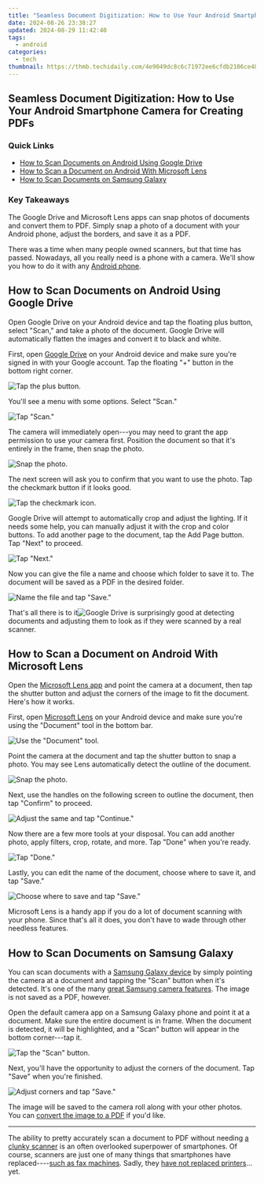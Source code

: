 ```yaml
---
title: "Seamless Document Digitization: How to Use Your Android Smartphone Camera for Creating PDFs"
date: 2024-08-26 23:38:27
updated: 2024-08-29 11:42:40
tags:
  - android
categories:
  - tech
thumbnail: https://thmb.techidaily.com/4e9049dc8c6c71972ee6cfdb2106ce48df839975371dfb9fbdc8a4ad77b856d5.jpg
---
```


## Seamless Document Digitization: How to Use Your Android Smartphone Camera for Creating PDFs

### Quick Links

* [How to Scan Documents on Android Using Google Drive](https://buynow-help.techidaily.com/unleash-productivity-anywhere-with-the-2021-ipad-pro-m1-tablet-meets-desktop-performance/)
* [How to Scan a Document on Android With Microsoft Lens](https://extra-information.techidaily.com/updated-accelerating-livestreams-on-periscope-made-easy/)
* [How to Scan Documents on Samsung Galaxy](https://on-screen-recording.techidaily.com/in-2024-mjolnirs-legacy-new-era-dawned/)

### Key Takeaways

 The Google Drive and Microsoft Lens apps can snap photos of documents and convert them to PDF. Simply snap a photo of a document with your Android phone, adjust the borders, and save it as a PDF.

 There was a time when many people owned scanners, but that time has passed. Nowadays, all you really need is a phone with a camera. We'll show you how to do it with any [Android phone](https://twitter-videos.techidaily.com/hot-takes-highlight-twitters-trending-topics-for-2024/).

##  How to Scan Documents on Android Using Google Drive

 Open Google Drive on your Android device and tap the floating plus button, select "Scan," and take a photo of the document. Google Drive will automatically flatten the images and convert it to black and white.

 First, open [Google Drive](https://www.anrdoezrs.net/links/3607085/type/dlg/sid/UUhtgUeUpU221613/https://play.google.com/store/apps/details?id=com.google.android.apps.docs) on your Android device and make sure you're signed in with your Google account. Tap the floating "+" button in the bottom right corner.

![Tap the plus button.](https://static1.howtogeekimages.com/wordpress/wp-content/uploads/2021/12/2021-12-21_16-55-05.png?trim=1,1&amp;bg-color=000&amp;pad=1,1) 

 You'll see a menu with some options. Select "Scan."

![Tap "Scan."](https://static1.howtogeekimages.com/wordpress/wp-content/uploads/2016/08/2023-04-07_16-08-29.png) 

 The camera will immediately open---you may need to grant the app permission to use your camera first. Position the document so that it's entirely in the frame, then snap the photo.

![Snap the photo.](https://static1.howtogeekimages.com/wordpress/wp-content/uploads/2016/08/2023-04-07_16-09-02.png) 

 The next screen will ask you to confirm that you want to use the photo. Tap the checkmark button if it looks good.

![Tap the checkmark icon.](https://static1.howtogeekimages.com/wordpress/wp-content/uploads/2016/08/2023-04-07_16-09-08.png) 

 Google Drive will attempt to automatically crop and adjust the lighting. If it needs some help, you can manually adjust it with the crop and color buttons. To add another page to the document, tap the Add Page button. Tap "Next" to proceed.

![Tap "Next."](https://static1.howtogeekimages.com/wordpress/wp-content/uploads/2016/08/2023-04-07_16-09-39.png) 

 Now you can give the file a name and choose which folder to save it to. The document will be saved as a PDF in the desired folder.

![Name the file and tap "Save."](https://static1.howtogeekimages.com/wordpress/wp-content/uploads/2016/08/2023-04-07_16-10-21.png) 

 That's all there is to it![Google Drive is surprisingly good](https://iphone-unlock.techidaily.com/forgot-locked-apple-iphone-13-mini-password-learn-the-best-methods-to-unlock-drfone-by-drfone-ios/) at detecting documents and adjusting them to look as if they were scanned by a real scanner.

##  How to Scan a Document on Android With Microsoft Lens

 Open the [Microsoft Lens app](https://www.anrdoezrs.net/links/3607085/type/dlg/sid/UUhtgUeUpU221613/https://play.google.com/store/apps/details?id=com.microsoft.office.officelens&hl=en%5FUS&gl=US) and point the camera at a document, then tap the shutter button and adjust the corners of the image to fit the document. Here's how it works.

 First, open [Microsoft Lens](https://www.anrdoezrs.net/links/3607085/type/dlg/sid/UUhtgUeUpU221613/https://play.google.com/store/apps/details?id=com.microsoft.office.officelens&hl=en%5FUS&gl=US) on your Android device and make sure you're using the "Document" tool in the bottom bar.

![Use the "Document" tool.](https://static1.howtogeekimages.com/wordpress/wp-content/uploads/2016/08/2023-04-07_16-18-12.png) 

 Point the camera at the document and tap the shutter button to snap a photo. You may see Lens automatically detect the outline of the document.

![Snap the photo.](https://static1.howtogeekimages.com/wordpress/wp-content/uploads/2016/08/2023-04-07_16-20-50.png) 

 Next, use the handles on the following screen to outline the document, then tap "Confirm" to proceed.

![Adjust the same and tap "Continue."](https://static1.howtogeekimages.com/wordpress/wp-content/uploads/2016/08/2023-04-07_16-24-16.png) 

 Now there are a few more tools at your disposal. You can add another photo, apply filters, crop, rotate, and more. Tap "Done" when you're ready.

![Tap "Done."](https://static1.howtogeekimages.com/wordpress/wp-content/uploads/2016/08/2023-04-07_16-25-40.png) 

 Lastly, you can edit the name of the document, choose where to save it, and tap "Save."

![Choose where to save and tap "Save."](https://static1.howtogeekimages.com/wordpress/wp-content/uploads/2016/08/2023-04-07_16-26-31.png) 

 Microsoft Lens is a handy app if you do a lot of document scanning with your phone. Since that's all it does, you don't have to wade through other needless features.

##  How to Scan Documents on Samsung Galaxy

 You can scan documents with a [Samsung Galaxy device](https://instagram-clips.techidaily.com/new-connecting-consciously-with-content-craftsmen-of-your-realm-for-2024/) by simply pointing the camera at a document and tapping the "Scan" button when it's detected. It's one of the many [great Samsung camera features](https://win-howtos.techidaily.com/troubleshooting-tips-for-fixing-windows-11s-persistent-black-screen-fault/). The image is not saved as a PDF, however.

 Open the default camera app on a Samsung Galaxy phone and point it at a document. Make sure the entire document is in frame. When the document is detected, it will be highlighted, and a "Scan" button will appear in the bottom corner---tap it.

![Tap the "Scan" button.](https://static1.howtogeekimages.com/wordpress/wp-content/uploads/2016/08/2023-04-07_16-29-55.png) 

 Next, you'll have the opportunity to adjust the corners of the document. Tap "Save" when you're finished.

![Adjust corners and tap "Save."](https://static1.howtogeekimages.com/wordpress/wp-content/uploads/2016/08/2023-04-07_16-30-04.png) 

 The image will be saved to the camera roll along with your other photos. You can [convert the image to a PDF](https://extra-approaches.techidaily.com/is-auroras-hdr-enhancing-your-viewing-experience-for-2024/) if you'd like.

---

 The ability to pretty accurately scan a document to PDF without needing [a clunky scanner](https://digital-screen-recording.techidaily.com/navigating-the-complexities-of-obs-a-beginners-guide/) is an often overlooked superpower of smartphones. Of course, scanners are just one of many things that smartphones have replaced----[such as fax machines](https://ios-unlock.techidaily.com/in-2024-how-to-change-your-apple-id-on-apple-iphone-12-mini-with-or-without-password-by-drfone-ios/). Sadly, they [have not replaced printers](https://extra-hints.techidaily.com/in-2024-complete-reference-for-navigating-telegram-web-applications/)... yet.

<ins class="adsbygoogle"
     style="display:block"
     data-ad-format="autorelaxed"
     data-ad-client="ca-pub-7571918770474297"
     data-ad-slot="1223367746"></ins>



<ins class="adsbygoogle"
     style="display:block"
     data-ad-client="ca-pub-7571918770474297"
     data-ad-slot="8358498916"
     data-ad-format="auto"
     data-full-width-responsive="true"></ins>
